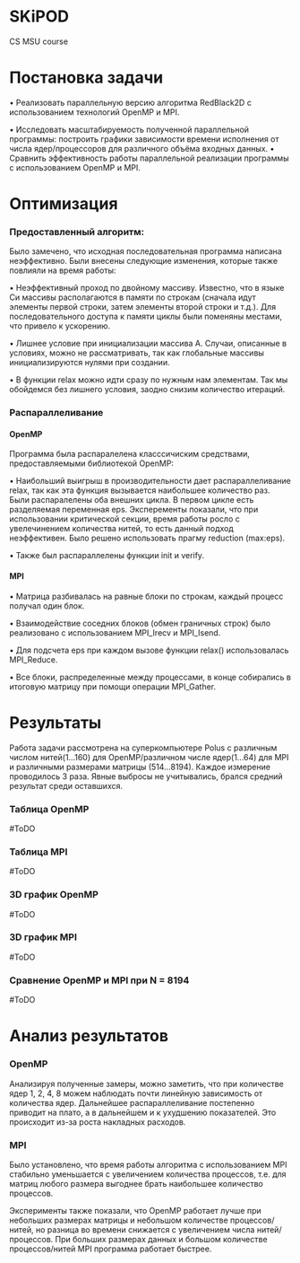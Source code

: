 # SKiPOD
CS MSU course


# Постановка задачи
•	Реализовать параллельную версию алгоритма RedBlack2D с использованием технологий OpenMP и MPI.

•	Исследовать масштабируемость полученной параллельной программы: построить графики зависимости времени исполнения от числа ядер/процессоров для различного объёма входных данных.
•	Cравнить эффективность работы параллельной реализации программы с использованием OpenMP и MPI. 

# Оптимизация

### Предоставленный алгоритм:

Было замечено, что исходная последовательная программа написана неэффективно. Были внесены следующие изменения, которые также повлияли на время работы:

•	Неэффективный проход по двойному массиву. Известно, что в языке Си массивы располагаются в памяти по строкам (сначала идут элементы первой строки, затем элементы второй строки и т.д.). Для последовательного доступа к памяти циклы были поменяны местами, что привело к ускорению.

•	Лишнее условие при инициализации массива A. Случаи, описанные в условиях, можно не рассматривать, так как глобальные массивы инициализируются нулями при создании.

•	В функции relax можно идти сразу по нужным нам элементам. Так мы обойдемся без лишнего условия, заодно снизим количество итераций.

### Распараллеливание 

#### OpenMP

Программа была распаралелена класссичиским средствами, предоставляемыми библиотекой OpenMP:

•	Наибольший выигрыш в производительности дает распараллеливание relax, так как эта функция вызывается наибольшее количество раз. Были распаралелены оба внешних цикла. В первом цикле есть разделяемая переменная eps. Эксперементы показали, что при использовании критической секции, время работы росло с увелечинением количества нитей, то есть данный подход неэффективен. Было решено использовать прагму reduction (max:eps).

•	Также был распараллелены функции init и verify.

#### MPI
•	Матрица разбивалась на равные блоки по строкам, каждый процесс получал один блок.

•	Взаимодействие соседних блоков (обмен граничных строк) было реализовано с использованием MPI_Irecv и MPI_Isend.

•	Для подсчета eps при каждом вызове функции relax() использовалась MPI_Reduce. 

•	Все блоки, распределенные между процессами, в конце собирались в итоговую матрицу при помощи операции MPI_Gather. 


# Результаты 

Работа задачи рассмотрена на суперкомпьютере Polus с различным числом нитей(1...160) для OpenMP/различном числе ядер(1...64) для MPI и различными размерами матрицы (514...8194). Каждое измерение проводилось 3 раза. Явные выбросы не учитывались, брался средний результат среди оставшихся.

### Таблица OpenMP 
#ToDO
### Таблица MPI 
#ToDO
  

### 3D график OpenMP 
#ToDO
### 3D график MPI 
#ToDO

### Сравнение OpenMP и MPI при N = 8194 
#ToDO

 
 
 

# Анализ результатов

### OpenMP

Анализируя полученные замеры, можно заметить, что при количестве ядер 1, 2, 4, 8 можем наблюдать почти линейную зависимость от количества ядер. Дальнейшее распараллеливание постепенно приводит на плато, а в дальнейшем и к ухудшению показателей. Это происходит из-за роста накладных расходов. 

### MPI

Было установлено, что время работы алгоритма с использованием MPI стабильно уменьшается с увеличением количества процессов, т.е. для матриц любого размера выгоднее брать наибольшее количество процессов.


Эксперименты также показали, что OpenMP работает лучше при небольших размерах матрицы и небольшом количестве процессов/нитей, но разница во времени снижается с увеличением числа нитей/процессов. При больших размерах данных и большом количестве процессов/нитей MPI программа работает быстрее.


